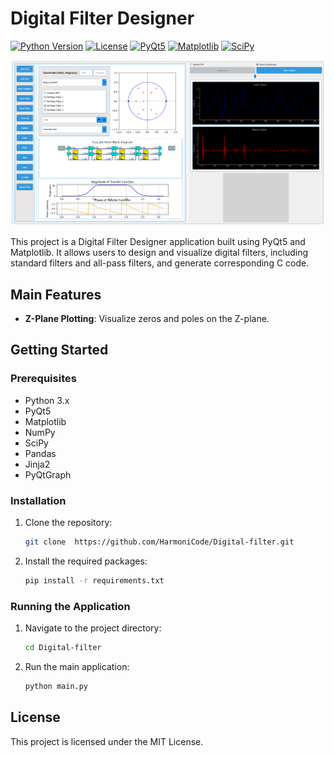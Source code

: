 # Digital Filter Designer

[![Python Version](https://img.shields.io/badge/python-3.x-blue.svg)](https://www.python.org/)
[![License](https://img.shields.io/badge/license-MIT-green.svg)](LICENSE)
[![PyQt5](https://img.shields.io/badge/PyQt5-5.15.4-red.svg)](https://pypi.org/project/PyQt5/)
[![Matplotlib](https://img.shields.io/badge/Matplotlib-3.4.3-orange.svg)](https://matplotlib.org/)
[![SciPy](https://img.shields.io/badge/SciPy-1.7.1-lightgrey.svg)](https://www.scipy.org/)



![alt text](./assets/image.png)


This project is a Digital Filter Designer application built using PyQt5 and Matplotlib. It allows users to design and visualize digital filters, including standard filters and all-pass filters, and generate corresponding C code.

## Main Features

- **Z-Plane Plotting**: Visualize zeros and poles on the Z-plane.

## Getting Started

### Prerequisites

- Python 3.x
- PyQt5
- Matplotlib
- NumPy
- SciPy
- Pandas
- Jinja2
- PyQtGraph

### Installation

1. Clone the repository:
    ```sh
    git clone  https://github.com/HarmoniCode/Digital-filter.git
    ```
2. Install the required packages:
    ```sh
    pip install -r requirements.txt
    ```

### Running the Application

1. Navigate to the project directory:
    ```sh
    cd Digital-filter
    ```
2. Run the main application:
    ```sh
    python main.py
    ```

## License

This project is licensed under the MIT License.
